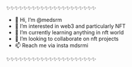 
✨✨✨✨✨✨✨✨✨✨✨✨✨✨✨✨✨✨✨✨✨

- 👋 Hi, I’m @medsrm
- 👀 I’m interested in web3 and particularly NFT 
- 🌱 I’m currently learning anything in nft world
- 💞️ I’m looking to collaborate on nft projects
- 📫 Reach me via insta mdsrmi

✨✨✨✨✨✨✨✨✨✨✨✨✨✨✨✨✨✨✨✨✨

